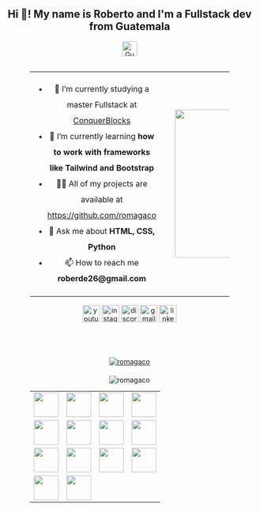 <style>
table {
  margin: 0 auto;
  width: 80%;
  text-align: center;
}
</style>

<br clear="both">

<h2 align="center">Hi 👋! My name is Roberto and I'm a Fullstack dev from Guatemala</h2>
<p align="center"><img src="https://upload.wikimedia.org/wikipedia/commons/e/ec/Flag_of_Guatemala.svg" alt="Guatemala Flag" style="height: 30px;"></p>
<br>

<table align="center">
  <tr>
    <td style="padding-right: 30px;">
      <ul style="line-height: 2.0;">
        <li>🔭 I’m currently studying a master Fullstack at <a href="https://www.conquerblocks.com" target="_blank" rel="noopener noreferrer">ConquerBlocks</a></li>
        <li>🌱 I’m currently learning <strong>how to work with frameworks like Tailwind and Bootstrap</strong></li>
        <li>👨‍💻 All of my projects are available at <a href="https://github.com/romagaco" target="_blank" rel="noopener noreferrer">https://github.com/romagaco</a></li>
        <li>💬 Ask me about <strong>HTML, CSS, Python</strong></li>
        <li>📫 How to reach me <strong>roberde26@gmail.com</strong></li>
      </ul>
    </td>
    <td>
      <p align="center">
        <img src="https://github.com/demartini/demartini/raw/master/code.gif" alt="Code GIF" width="300" style="margin: 20px 0;">
      </p>
    </td>
  </tr>
</table>

<br>

<div align="center" style="margin-bottom: 20px;">
  <a href="https://www.youtube.com/@therobertocorona" target="_blank" rel="noopener noreferrer"><img src="https://img.shields.io/static/v1?message=Youtube&logo=youtube&label=&color=FF0000&logoColor=white&labelColor=&style=for-the-badge" height="35" alt="youtube logo" /></a>
  <a href="https://www.instagram.com/roberdex26/" target="_blank" rel="noopener noreferrer"><img src="https://img.shields.io/static/v1?message=Instagram&logo=instagram&label=&color=E4405F&logoColor=white&labelColor=&style=for-the-badge" height="35" alt="instagram logo" /></a>
  <img src="https://img.shields.io/static/v1?message=Discord&logo=discord&label=&color=7289DA&logoColor=white&labelColor=&style=for-the-badge" height="35" alt="discord logo" />
  <img src="https://img.shields.io/static/v1?message=Gmail&logo=gmail&label=&color=D14836&logoColor=white&labelColor=&style=for-the-badge" height="35" alt="gmail logo" />
  <a href="https://www.linkedin.com/in/roberto-corona-mancilla/ target="_blank" rel="noopener noreferrer"><img src="https://img.shields.io/static/v1?message=LinkedIn&logo=linkedin&label=&color=0077B5&logoColor=white&labelColor=&style=for-the-badge" height="35" alt="linkedin logo" /></a>
  
</div>

<br>



<br>

<p align="center" style="margin-bottom: 20px;">
  <a href="https://github.com/ryo-ma/github-profile-trophy">
    <img src="https://github-profile-trophy.vercel.app/?username=romagaco" alt="romagaco" />
  </a>
</p>

<p align="center">
  <img src="https://github-readme-stats.vercel.app/api/top-langs?username=romagaco&show_icons=true&locale=en&layout=compact" alt="romagaco" />
</p>

<table style="margin: 0 auto; width: 80%; text-align: center;">
<tr>
<td><img src="https://www.python.org/static/community_logos/python-logo.png" width="50" height="auto"></td>
<td><img src="https://upload.wikimedia.org/wikipedia/commons/thumb/3/35/Tux.svg/1200px-Tux.svg.png" width="50" height="auto"></td>
<td><img src="https://git-scm.com/images/logos/downloads/Git-Icon-1788C.png" width="50" height="auto"></td>
<td><img src="https://github.githubassets.com/images/modules/logos_page/GitHub-Mark.png" width="50" height="auto"></td>
</tr>
<tr>
<td><img src="https://www.w3.org/html/logo/downloads/HTML5_Logo_512.png" width="50" height="auto"></td>
<td><img src="https://upload.wikimedia.org/wikipedia/commons/thumb/d/d5/CSS3_logo_and_wordmark.svg/1200px-CSS3_logo_and_wordmark.svg.png" width="50" height="auto"></td>
<td><img src="https://upload.wikimedia.org/wikipedia/commons/thumb/9/99/Unofficial_JavaScript_logo_2.svg/1200px-Unofficial_JavaScript_logo_2.svg.png" width="50" height="auto"></td>
<td><img src="https://www.typescriptlang.org/assets/images/logos/typescript-icon.svg" width="50" height="auto"></td>
</tr>
<tr>
<td><img src="https://reactjs.org/logo-og.png" width="50" height="auto"></td>
<td><img src="https://astro.build/assets/press/astro-icon-light-gradient.png" width="50" height="auto"></td>
<td><img src="https://upload.wikimedia.org/wikipedia/commons/8/87/Sql_data_base_with_logo.png" width="50" height="auto"></td>
<td><img src="https://streamlit.io/images/brand/streamlit-logo-primary-colormark-darktext.png" width="50" height="auto"></td>
</tr>
<tr>
<td><img src="https://www.djangoproject.com/m/img/logos/django-logo-negative.png" width="50" height="auto"></td>
<td><img src="https://s.w.org/style/images/wporg-logo.svg" width="50" height="auto"></td>
<td></td>
<td></td>
</tr>
</table>
